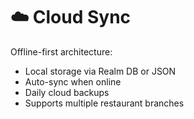 # ☁️ Cloud Sync

Offline-first architecture:

- Local storage via Realm DB or JSON
- Auto-sync when online
- Daily cloud backups
- Supports multiple restaurant branches
